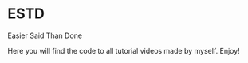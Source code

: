 # ESTD
Easier Said Than Done

Here you will find the code to all tutorial videos made by myself. Enjoy!
